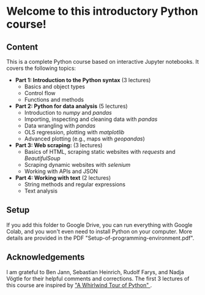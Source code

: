 # Welcome to this introductory Python course!

## Content
This is a complete Python course based on interactive Jupyter notebooks. It covers the following topics:

* **Part 1: Introduction to the Python syntax** (3 lectures)
  - Basics and object types
  - Control flow
  - Functions and methods
* **Part 2: Python for data analysis** (5 lectures)
  - Introduction to *numpy* and *pandas*
  - Importing, inspecting and cleaning data with *pandas*
  - Data wrangling with *pandas*
  - OLS regression, plotting with *matplotlib*
  - Advanced plotting (e.g., maps with *geopandas*)
* **Part 3: Web scraping:** (3 lectures)
  - Basics of HTML, scraping static websites with *requests* and *BeautifulSoup*
  - Scraping dynamic websites with *selenium*
  - Working with APIs and JSON
* **Part 4: Working with text** (2 lectures)
  - String methods and regular expressions
  - Text analysis


## Setup
If you add this folder to Google Drive, you can run everything with Google Colab, and you won't even need to install Python on your computer. More details are provided in the PDF "Setup-of-programming-environment.pdf".


## Acknowledgements
I am grateful to Ben Jann, Sebastian Heinrich, Rudolf Farys, and Nadja Vögtle for their helpful comments and corrections. The first 3 lectures of this course are inspired by 
["A Whirlwind Tour of Python" ](https://www.markdownguide.org/basic-syntax/).


